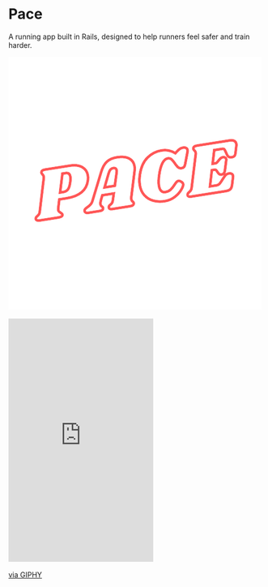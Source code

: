# Pace

A running app built in Rails, designed to help runners feel safer and train harder.

![logo](app/assets/images/pace-logo.png)
<iframe src="https://giphy.com/embed/5hmLetq8K5UDfecO5v" width="286" height="480" frameBorder="0" class="giphy-embed" allowFullScreen></iframe><p><a href="https://giphy.com/gifs/5hmLetq8K5UDfecO5v">via GIPHY</a></p>
